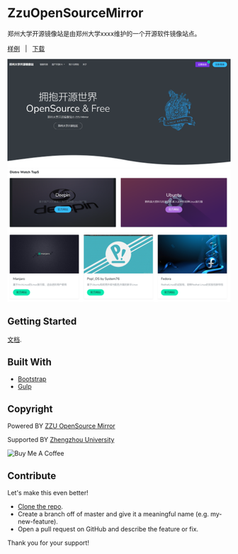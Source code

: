 # ZzuOpenSourceMirror 
郑州大学开源镜像站是由郑州大学xxxx维护的一个开源软件镜像站点。

[样例](https://github.com/Cerber2ol8/ZzuOpenSourceMirror) &nbsp; | &nbsp; [下载](https://github.com/Cerber2ol8/ZzuOpenSourceMirror/archive/refs/heads/main.zip)

[![screenshot](assets/img/demo/readme1.jpg)](https://github.com/Cerber2ol8/ZzuOpenSourceMirror)
[![screenshot](assets/img/demo/readme2.jpg)](https://github.com/Cerber2ol8/ZzuOpenSourceMirror)

## Getting Started

[文档](https://github.com/Cerber2ol8/ZzuOpenSourceMirror/tree/main/docs).

## Built With

* [Bootstrap](https://github.com/twbs/bootstrap)
* [Gulp](https://gulpjs.com/)

## Copyright

Powered BY <a target="_blank" href="https://mirrors.zzu.edu.cn">ZZU OpenSource Mirror</a>		

Supported BY <a target="_blank" href="https://www.zzu.edu.cn">Zhengzhou University</a>


<img src="https://www.buymeacoffee.com/assets/img/custom_images/orange_img.png" alt="Buy Me A Coffee" style="height: auto !important;width: auto !important;" ></a>

## Contribute

Let's make this even better!

- [Clone the repo](https://github.com/Cerber2ol8/ZzuOpenSourceMirror.git).
- Create a branch off of master and give it a meaningful name (e.g. my-new-feature).
- Open a pull request on GitHub and describe the feature or fix.

Thank you for your support!